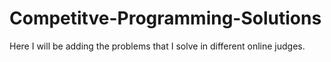 # Competitve-Programming-Solutions
Here I will be adding the problems that I solve in different online judges.
